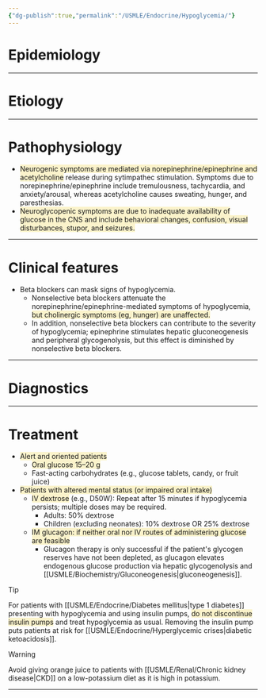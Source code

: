 ```yaml
---
{"dg-publish":true,"permalink":"/USMLE/Endocrine/Hypoglycemia/"}
---
```


# Epidemiology


---
# Etiology


---
# Pathophysiology
- <span style="background:rgba(240, 200, 0, 0.2)">Neurogenic symptoms are mediated via norepinephrine/epinephrine and acetylcholine</span> release during sytimpathec stimulation. Symptoms due to norepinephrine/epinephrine include tremulousness, tachycardia, and anxiety/arousal, whereas acetylcholine causes sweating, hunger, and paresthesias.
- <span style="background:rgba(240, 200, 0, 0.2)">Neuroglycopenic symptoms are due to inadequate availability of glucose in the CNS and include behavioral changes, confusion, visual disturbances, stupor, and seizures.</span>

---
# Clinical features
- Beta blockers can mask signs of hypoglycemia.
	- Nonselective beta blockers attenuate the norepinephrine/epinephrine-mediated symptoms of hypoglycemia, <span style="background:rgba(240, 200, 0, 0.2)">but cholinergic symptoms (eg, hunger) are unaffected.</span>
	- In addition, nonselective beta blockers can contribute to the severity of hypoglycemia; epinephrine stimulates hepatic gluconeogenesis and peripheral glycogenolysis, but this effect is diminished by nonselective beta blockers.

---
# Diagnostics


---
# Treatment
- <span style="background:rgba(240, 200, 0, 0.2)">Alert and oriented patients</span>
	- <span style="background:rgba(240, 200, 0, 0.2)">Oral glucose 15–20 g </span>
	- Fast-acting carbohydrates (e.g., glucose tablets, candy, or fruit juice)
- <span style="background:rgba(240, 200, 0, 0.2)">Patients with altered mental status (or impaired oral intake) </span>
	- <span style="background:rgba(240, 200, 0, 0.2)">IV dextrose</span> (e.g., D50W): Repeat after 15 minutes if hypoglycemia persists; multiple doses may be required. 
		- Adults: 50% dextrose
		- Children (excluding neonates): 10% dextrose OR 25% dextrose
	- <span style="background:rgba(240, 200, 0, 0.2)">IM glucagon: if neither oral nor IV routes of administering glucose are feasible</span>
		- Glucagon therapy is only successful if the patient's glycogen reserves have not been depleted, as glucagon elevates endogenous glucose production via hepatic glycogenolysis and [[USMLE/Biochemistry/Gluconeogenesis\|gluconeogenesis]].

>[!tip] 
>For patients with [[USMLE/Endocrine/Diabetes mellitus\|type 1 diabetes]] presenting with hypoglycemia and using insulin pumps, <span style="background:rgba(240, 200, 0, 0.2)">do not discontinue insulin pumps</span> and treat hypoglycemia as usual. Removing the insulin pump puts patients at risk for [[USMLE/Endocrine/Hyperglycemic crises\|diabetic ketoacidosis]].

>[!warning] 
>Avoid giving orange juice to patients with [[USMLE/Renal/Chronic kidney disease\|CKD]] on a low-potassium diet as it is high in potassium.

---
